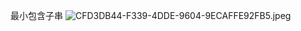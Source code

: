 最小包含子串
![CFD3DB44-F339-4DDE-9604-9ECAFFE92FB5.jpeg](http://pic.zaqbest.com/i/2022/04/30/626d340326f61.jpeg)